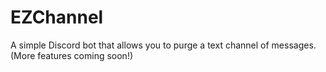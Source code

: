 # EZChannel
A simple Discord bot that allows you to purge a text channel of messages. (More features coming soon!)
